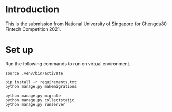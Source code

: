 # Introduction
This is the submission from National University of Singapore for Chengdu80 Fintech Competition 2021.

# Set up
Run the following commands to run on virtual environment.
```python3 -m venv .venv
source .venv/bin/activate

pip install -r requirements.txt
python manage.py makemigrations

python manage.py migrate
python manage.py collectstatic
python manage.py runserver```
